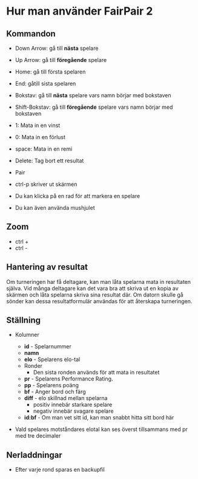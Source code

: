 # Hur man använder FairPair 2

## Kommandon

* Down Arrow: gå till **nästa** spelare
* Up Arrow: gå till **föregående** spelare
* Home: gå till första spelaren
* End: gåtill sista spelaren
* Bokstav: gå till **nästa** spelare vars namn börjar med bokstaven
* Shift-Bokstav: gå till **föregående** spelare vars namn börjar med bokstaven

* 1: Mata in en vinst
* 0: Mata in en förlust
* space: Mata in en remi
* Delete: Tag bort ett resultat

* Pair
* ctrl-p skriver ut skärmen

* Du kan klicka på en rad för att markera en spelare 
* Du kan även använda mushjulet

## Zoom

* ctrl + 
* ctrl -

## Hantering av resultat

Om turneringen har få deltagare, kan man låta spelarna mata in resultaten själva. Vid många deltagare kan det vara bra att skriva ut en kopia av skärmen och låta spelarna skriva sina resultat där. Om datorn skulle gå sönder kan dessa resultatformulär användas för att återskapa turneringen.

## Ställning

* Kolumner
	* **id** - Spelarnummer
	* **namn**
	* **elo** - Spelarens elo-tal
	* Ronder
		* Den sista ronden används för att mata in resultatet
	* **pr** - Spelarens Performance Rating.
	* **pp** - Spelarens poäng
	* **bf** - Anger bord och färg
	* **diff** - elo skillnad mellan spelarna
		* positiv innebär starkare spelare
		* negativ innebär svagare spelare
	* **id:bf** - Om man vet sitt id, kan man snabbt hitta sitt bord här

* Vald spelares motståndares elotal kan ses överst tillsammans med pr med tre decimaler

## Nerladdningar

* Efter varje rond sparas en backupfil
